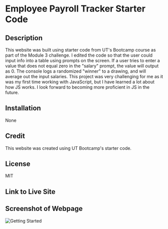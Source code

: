 # Employee Payroll Tracker Starter Code
 
 ## Description

 This website was built using starter code from UT's Bootcamp course as part of the Module 3 challenge. I edited the code so that the user could input info into a table using prompts on the screen. If a user tries to enter a value that does not equal zero in the "salary" prompt, the value will output as 0. The console logs a randomized "winner" to a drawing, and will average out the input salaries. This project was very challenging for me as it was my first time working with JavaScript, but I have learned a lot about how JS works. I look forward to becoming more proficient in JS in the future.
 
 ## Installation

 None
 
 ## Credit

This website was created using UT Bootcamp's starter code.
 
 ## License
 
 MIT

 ## Link to Live Site

 ## Screenshot of Webpage

 ![Getting Started](./assets/images/screenshot.png)
